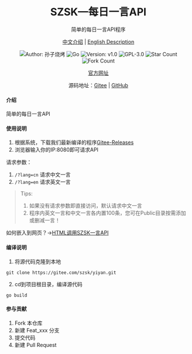 <h1 align="center">SZSK—每日一言API</h1>
<p align="center">简单的每日一言API程序</p>

<p align="center">
<a href="./README.md">中文介绍</a> |
<a href="./README.en.md">English Description</a> 
</p>

<p align="center"> 
<img src="https://img.shields.io/badge/Author-孙子烧烤-orange.svg" title="Author: 孙子烧烤">
<img src="https://img.shields.io/badge/Go-1.21.6-brightgreen.svg" title="Go" />
<img src="https://img.shields.io/badge/version-v1.0-brightgreen.svg" title="Version: v1.0">
<img src="https://img.shields.io/badge/GPL-3.0-brightgreen.svg" title="GPL-3.0">
<img src="https://gitee.com/szsk/yiyan/badge/star.svg?theme=dark" title="Star Count">  
<img src="https://gitee.com/szsk/yiyan/badge/fork.svg?theme=dark" title="Fork Count">  

<p align="center">
<a href="https://www.sunzishaokao.com/">官方网址</a> 
</p>

<p align="center">源码地址：<a href="https://gitee.com/szsk/yiyan">Gitee</a> | 
<a href="https://github.com/szsk2022/yiyan">GitHub</a>
</p>

#### 介绍
简单的每日一言API

#### 使用说明
1. 根据系统，下载我们最新编译的程序[Gitee-Releases](https://gitee.com/szsk/kms/releases "Releases")
2. 浏览器输入你的IP:8080即可请求API

请求参数：  
1. `/?lang=cn` 请求中文一言  
2. `/?lang=en` 请求英文一言

>Tips:  
>1. 如果没有请求参数即直接访问，默认请求中文一言  
>2. 程序内英文一言和中文一言各内置100条，您可在Public目录按需添加或删减一言！

如何嵌入到网页？→<a href="./HTML.md">HTML调用SZSK一言API</a> 

#### 编译说明
1. 将源代码克隆到本地  
```
git clone https://gitee.com/szsk/yiyan.git
````
2. cd到项目根目录，编译源代码  
```
go build
```

#### 参与贡献

1.  Fork 本仓库
2.  新建 Feat_xxx 分支
3.  提交代码
4.  新建 Pull Request

